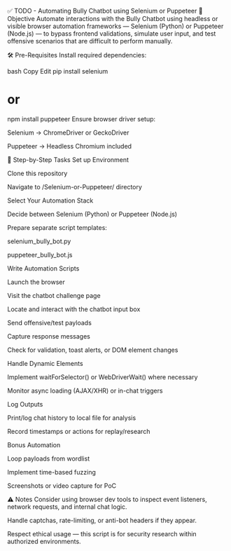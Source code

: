 ✅ TODO - Automating Bully Chatbot using Selenium or Puppeteer
📌 Objective
Automate interactions with the Bully Chatbot using headless or visible browser automation frameworks — Selenium (Python) or Puppeteer (Node.js) — to bypass frontend validations, simulate user input, and test offensive scenarios that are difficult to perform manually.

🛠️ Pre-Requisites
Install required dependencies:

bash
Copy
Edit
pip install selenium
# or
npm install puppeteer
Ensure browser driver setup:

Selenium → ChromeDriver or GeckoDriver

Puppeteer → Headless Chromium included

🔄 Step-by-Step Tasks
Set up Environment

Clone this repository

Navigate to /Selenium-or-Puppeteer/ directory

Select Your Automation Stack

Decide between Selenium (Python) or Puppeteer (Node.js)

Prepare separate script templates:

selenium_bully_bot.py

puppeteer_bully_bot.js

Write Automation Scripts

Launch the browser

Visit the chatbot challenge page

Locate and interact with the chatbot input box

Send offensive/test payloads

Capture response messages

Check for validation, toast alerts, or DOM element changes

Handle Dynamic Elements

Implement waitForSelector() or WebDriverWait() where necessary

Monitor async loading (AJAX/XHR) or in-chat triggers

Log Outputs

Print/log chat history to local file for analysis

Record timestamps or actions for replay/research

Bonus Automation

Loop payloads from wordlist

Implement time-based fuzzing

Screenshots or video capture for PoC

⚠️ Notes
Consider using browser dev tools to inspect event listeners, network requests, and internal chat logic.

Handle captchas, rate-limiting, or anti-bot headers if they appear.

Respect ethical usage — this script is for security research within authorized environments.
